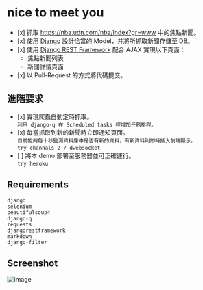 # nice to meet you
- \[x] 抓取 https://nba.udn.com/nba/index?gr=www 中的焦點新聞。
- \[x] 使用 [Django](https://www.djangoproject.com/) 設計恰當的 Model，并將所抓取新聞存儲至 DB。
- \[x] 使用 [Django REST Framework](http://www.django-rest-framework.org/) 配合 AJAX 實現以下頁面：
	- 焦點新聞列表
	- 新聞詳情頁面
- \[x] 以 Pull-Request 的方式將代碼提交。
	
## 進階要求
- \[x] 實現爬蟲自動定時抓取。
	<br> `利用 django-q 在 Scheduled tasks 裡增加任務排程。`
- \[x] 每當抓取到新的新聞時立即通知頁面。
	<br> `目前能夠每十秒監測資料庫中是否有新的資料，有新資料則即時插入前端顯示。`
	<br> `try channals 2 / dwebsocket`
- \[ ] 將本 demo 部署至服務器並可正確運行。
	<br> `try heroku`


## Requirements
```
django
selenium
beautifulsoup4
django-q
requests
djangorestframework
markdown
django-filter
```

## Screenshot
![image](https://i.imgur.com/qvAEttl.jpg)
